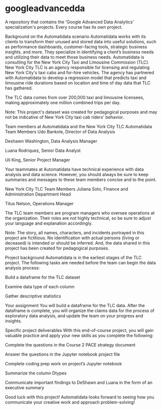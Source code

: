 # googleadvancedda
A repository that contains the 'Google Advanced Data Analytics' specialization's projects. Every course has its own project.

Background on the Automatidata scenario
Automatidata works with its clients to transform their unused and stored data into useful solutions, such as performance dashboards, customer-facing tools, strategic business insights, and more. They specialize in identifying a client’s business needs and utilizing their data to meet those business needs. 
Automatidata is consulting for the New York City Taxi and Limousine Commission (TLC). New York City TLC is an agency responsible for licensing and regulating New York City's taxi cabs and for-hire vehicles. The agency has partnered with Automatidata to develop a regression model that predicts taxi and limousine ride durations based on location and time of day data that TLC has gathered. 

The TLC data comes from over 200,000 taxi and limousine licensees, making approximately one million combined trips per day. 

Note: This project's dataset was created for pedagogical purposes and may not be indicative of New York City taxi cab riders' behavior.

Team members at Automatidata and the New York City TLC
Automatidata Team Members
Udo Bankole, Director of Data Analysis

Deshawn Washington, Data Analysis Manager

Luana Rodriquez, Senior Data Analyst

Uli King, Senior Project Manager

Your teammates at Automatidata have technical experience with data analysis and data science. However, you should always be sure to keep summaries and messages to these team members concise and to the point. 

New York City TLC Team Members
Juliana Soto, Finance and Administration Department Head

Titus Nelson, Operations Manager

The TLC team members are program managers who oversee operations at the organization. Their roles are not highly technical, so be sure to adjust your language and explanation accordingly.

Note: The story, all names, characters, and incidents portrayed in this project are fictitious. No identification with actual persons (living or deceased) is intended or should be inferred. And, the data shared in this project has been created for pedagogical purposes. 

Project background
Automatidata is in the earliest stages of the TLC project. The following tasks are needed before the team can begin the data analysis process:

Build a dataframe for the TLC dataset

Examine data type of each column

Gather descriptive statistics

Your assignment
You will build a dataframe for the TLC data. After the dataframe is complete, you will organize the claims data for the process of exploratory data analysis, and update the team on your progress and insights.

Specific project deliverables
With this end-of-course project, you will gain valuable practice and apply your new skills as you complete the following:

Complete the questions in the Course 2 PACE strategy document

Answer the questions in the Jupyter notebook project file

Complete coding prep work on project’s Jupyter notebook

Summarize the column Dtypes

Communicate important findings to DeShawn and Luana in the form of an executive summary  

Good luck with this project! Automatidata looks forward to seeing how you communicate your creative work and approach problem-solving! 
